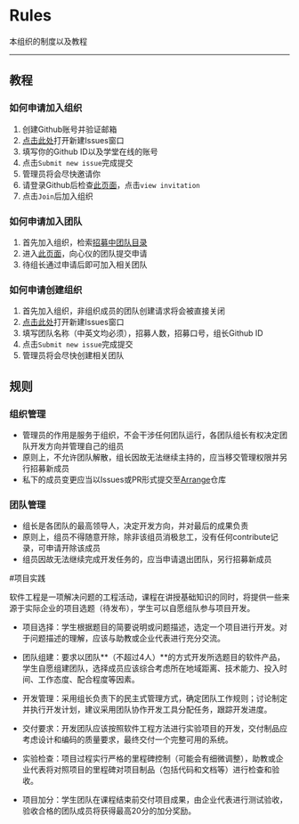 # Rules
本组织的制度以及教程

---

## 教程

### 如何申请加入组织
1. 创建Github账号并验证邮箱
1. [点击此处](https://github.com/Software-Eng-THU-2015/Arrange/issues/new)打开新建Issues窗口
1. 填写你的Github ID以及学堂在线的账号
1. 点击`Submit new issue`完成提交
1. 管理员将会尽快邀请你
1. 请登录Github后检查[此页面](https://github.com/orgs/Software-Eng-THU-2015)，点击`view invitation`
1. 点击`Join`后加入组织

### 如何申请加入团队
1. 首先加入组织，检索[招募中团队目录](https://github.com/Software-Eng-THU-2015/Arrange#招募中team)
1. 进入[此页面](https://github.com/orgs/Software-Eng-THU-2015/teams)，向心仪的团队提交申请
1. 待组长通过申请后即可加入相关团队

### 如何申请创建组织
1. 首先加入组织，非组织成员的团队创建请求将会被直接关闭
1. [点击此处](https://github.com/Software-Eng-THU-2015/Arrange/issues/new)打开新建Issues窗口
1. 填写团队名称（中英文均必须），招募人数，招募口号，组长Github ID
1. 点击`Submit new issue`完成提交
1. 管理员将会尽快创建相关团队

## 规则

### 组织管理
- 管理员的作用是服务于组织，不会干涉任何团队运行，各团队组长有权决定团队开发方向并管理自己的组员
- 原则上，不允许团队解散，组长因故无法继续主持的，应当移交管理权限并另行招募新成员
- 私下的成员变更应当以Issues或PR形式提交至[Arrange](https://github.com/Software-Eng-THU-2015/Arrange)仓库

### 团队管理
- 组长是各团队的最高领导人，决定开发方向，并对最后的成果负责
- 原则上，组员不得随意开除，除非该组员消极怠工，没有任何contribute记录，可申请开除该成员
- 组员因故无法继续完成开发任务的，应当申请退出团队，另行招募新成员
 

#项目实践


软件工程是一项解决问题的工程活动，课程在讲授基础知识的同时，将提供一些来源于实际企业的项目选题（待发布），学生可以自愿组队参与项目开发。 

- 项目选择：学生根据题目的简要说明或问题描述，选定一个项目进行开发。对于问题描述的理解，应该与助教或企业代表进行充分交流。 

- 团队组建：要求以团队**（不超过4人）**的方式开发所选题目的软件产品，学生自愿组建团队，选择成员应该综合考虑所在地域距离、技术能力、投入时间、工作态度、配合程度等因素。 



- 开发管理：采用组长负责下的民主式管理方式，确定团队工作规则；讨论制定并执行开发计划，建议采用团队协作开发工具分配任务，跟踪开发进度。 


- 交付要求：开发团队应该按照软件工程方法进行实验项目的开发，交付制品应考虑设计和编码的质量要求，最终交付一个完整可用的系统。 


- 实验检查：项目过程实行严格的里程碑控制（可能会有细微调整），助教或企业代表将对照项目的里程碑对项目制品（包括代码和文档等）进行检查和验收。 


- 项目加分：学生团队在课程结束前交付项目成果，由企业代表进行测试验收，验收合格的团队成员将获得最高20分的加分奖励。 


